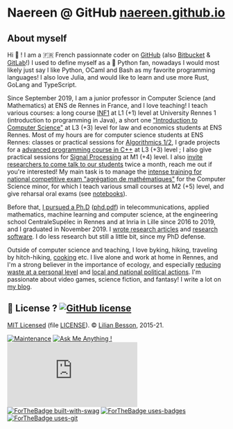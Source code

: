 # Naereen @ GitHub [naereen.github.io](https://naereen.github.io/)

## About myself

Hi :wave: !
I am a :fr: French passionnate coder on [GitHub](https://github.com/Naereen) (also [Bitbucket](https://bitbucket.org/lbesson) & [GitLab](https://gitlab.com/Naereen)!)
I used to define myself as a :snake: Python fan, nowadays I would most likely just say I like Python, OCaml and Bash as my favorite programming languages! I also love Julia, and would like to learn and use more Rust, GoLang and TypeScript.

Since September 2019, I am a junior professor in Computer Science (and Mathematics) at ENS de Rennes in France, and I love teaching!
I teach various courses: a long course [INF1](https://perso.crans.org/besson/teach/INF1_L1_Rennes1_2020-21/) at L1 (+1) level at University Rennes 1 (introduction to programming in Java), a short one ["Introduction to Computer Science"](https://perso.crans.org/besson/teach/intro_num_DEM_2020/) at L3 (+3) level for law and economics students at ENS Rennes.
Most of my hours are for computer science students at ENS Rennes: classes or practical sessions for [Algorithmics 1/2](https://perso.crans.org/besson/teach/info1_algo1_2019/), I grade projects for a [advanced programming course in C++](https://mquinson.frama.io/prog2-cpp/) at L3 (+3) level ; I also give practical sessions for [Signal Processing](https://perso.crans.org/besson/teach/Traitement_de_Signal_2020/) at M1 (+4) level.
I also [invite researchers to come talk to our students](http://www.dit.ens-rennes.fr/seminaires/) twice a month, reach me out if you're interested!
My main task is to manage the [intense training for national competitive exam "agrégation de mathématiques"](http://www.dit.ens-rennes.fr/agregation-option-d/) for the Computer Science minor, for which I teach various small courses at M2 (+5) level, and give reharsal oral exams (see [notebooks](https://perso.crans.org/besson/notebooks/agreg/)).

Before that, [I pursued a Ph.D](https://perso.crans.org/besson/phd/) ([phd.pdf](https://perso.crans.org/besson/phd.pdf)) in telecommunications, applied mathematics, machine learning and computer science, at the engineering school CentraleSupélec in Rennes and at Inria in Lille since 2016 to 2019, and I graduated in November 2019. I [wrote research articles](https://perso.crans.org/besson/publications) and [research software](https://github.com/SMPyBandits/). I do less research but still a little bit, since my PhD defense.

Outside of computer science and teaching, I love byking, hiking, traveling by hitch-hiking, [cooking](https://perso.crans.org/besson/cuisine/) etc. I live alone and work at home in Rennes, and I'm a strong believer in the importance of ecology, and especially [reducing waste at a personal level](https://perso.crans.org/besson/zero-dechet/) and [local and national political actions](https://anv-cop21.org/). I'm passionate about video games, science fiction, and fantasy! I write a lot on [my blog](https://perso.crans.org/besson/index.en.html).

## :scroll: License ? [![GitHub license](https://img.shields.io/github/license/Naereen/naereen.github.io.svg)](https://github.com/Naereen/naereen.github.io/blob/master/LICENSE)
[MIT Licensed](https://lbesson.mit-license.org/) (file [LICENSE](LICENSE)).
© [Lilian Besson](https://GitHub.com/Naereen), 2015-21.

[![Maintenance](https://img.shields.io/badge/Maintained%3F-yes-green.svg)](https://GitHub.com/Naereen/naereen.github.io/graphs/commit-activity)
[![Ask Me Anything !](https://img.shields.io/badge/Ask%20me-anything-1abc9c.svg)](https://GitHub.com/Naereen/ama)
[![Analytics](https://ga-beacon.appspot.com/UA-38514290-17/github.com/Naereen/naereen.github.io/README.md?pixel)](https://GitHub.com/Naereen/naereen.github.io/)[![ForTheBadge built-with-swag](http://ForTheBadge.com/images/badges/built-with-swag.svg)](https://GitHub.com/Naereen/)
[![ForTheBadge uses-badges](http://ForTheBadge.com/images/badges/uses-badges.svg)](http://ForTheBadge.com)
[![ForTheBadge uses-git](http://ForTheBadge.com/images/badges/uses-git.svg)](https://GitHub.com/)
